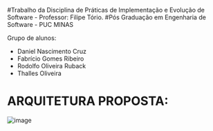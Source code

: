 #Trabalho da Disciplina de Práticas de Implementação e Evolução de Software - Professor: Filipe Tório.
#Pós Graduação em Engenharia de Software  - PUC MINAS

Grupo de alunos: 
- Daniel Nascimento Cruz
- Fabrício Gomes Ribeiro
- Rodolfo Oliveira Ruback
- Thalles Oliveira
  

# ARQUITETURA PROPOSTA:

![image](https://github.com/roruback/my-finance-web-dotnet/assets/145405984/59a4bb74-0fb1-439e-9d2d-72c4e0bda8e4)
